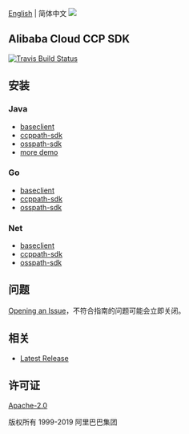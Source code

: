 [English](README.md) | 简体中文
![](https://aliyunsdk-pages.alicdn.com/icons/AlibabaCloud.svg)

## Alibaba Cloud CCP SDK
[![Travis Build Status](https://travis-ci.org/aliyun/aliyun-ccp.svg?branch=master)](https://travis-ci.org/aliyun/aliyun-ccp)
## 安装
### Java
- [baseclient](./baseclient/java/README-CN.md)
- [ccppath-sdk](./ccppath-sdk/java/README-CN.md)
- [osspath-sdk](./osspath-sdk/java/README-CN.md)
- [more demo](docs/java-sdk-demo.md)

### Go
- [baseclient](./baseclient/go/README-CN.md)
- [ccppath-sdk](./ccppath-sdk/go/README-CN.md)
- [osspath-sdk](./osspath-sdk/go/README-CN.md)

### Net
- [baseclient](./baseclient/csharp/README-CN.md)
- [ccppath-sdk](./ccppath-sdk/cs/README-CN.md)
- [osspath-sdk](./osspath-sdk/cs/README-CN.md)

## 问题
[Opening an Issue](https://github.com/aliyun/aliyun-ccp/issues/new)，不符合指南的问题可能会立即关闭。

## 相关
* [Latest Release](https://github.com/aliyun/aliyun-ccp)

## 许可证
[Apache-2.0](http://www.apache.org/licenses/LICENSE-2.0)

版权所有 1999-2019 阿里巴巴集团